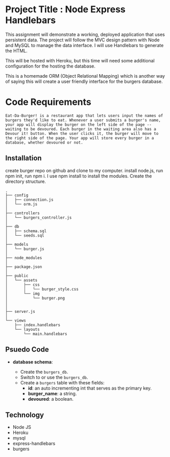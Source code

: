 
# Project Title : Node Express Handlebars

This assignment will demonstrate a working, deployed application that uses persistent data. The project will follow the MVC design pattern with Node and MySQL to manage the data interface. I will use Handlebars to generate the HTML.

This will be hosted with Heroku, but this time will need some additional configuration for the hosting the database.

This is a homemade ORM (Object Relational Mapping) which is another way of saying this will create a user friendly interface for the burgers database.

# Code Requirements

```
Eat-Da-Burger! is a restaurant app that lets users input the names of burgers they'd like to eat. Whenever a user submits a burger's name, your app will display the burger on the left side of the page -- waiting to be devoured. Each burger in the waiting area also has a Devour it! button. When the user clicks it, the burger will move to the right side of the page. Your app will store every burger in a database, whether devoured or not.
```


## Installation
create burger repo on github and clone to my computer.
install node.js, run npm init, run npm i.
I use npm install to install the modules.
Create the directory structure.
```
.
├── config
│   ├── connection.js
│   └── orm.js
│ 
├── controllers
│   └── burgers_controller.js
│
├── db
│   ├── schema.sql
│   └── seeds.sql
│
├── models
│   └── burger.js
│ 
├── node_modules
│ 
├── package.json
│
├── public
│   └── assets
│       ├── css
│       │   └── burger_style.css
│       └── img
│           └── burger.png
│   
│
├── server.js
│
└── views
    ├── index.handlebars
    └── layouts
        └── main.handlebars
```



## Psuedo Code

* **database schema**:

  * Create the `burgers_db`.
  * Switch to or use the `burgers_db`.
  * Create a `burgers` table with these fields:
     * **id**: an auto incrementing int that serves as the primary key.
     * **burger_name**: a string.
     * **devoured**: a boolean.

  

## Technology
- Node JS
- Heroku
- mysql
- express-handlebars
- burgers



